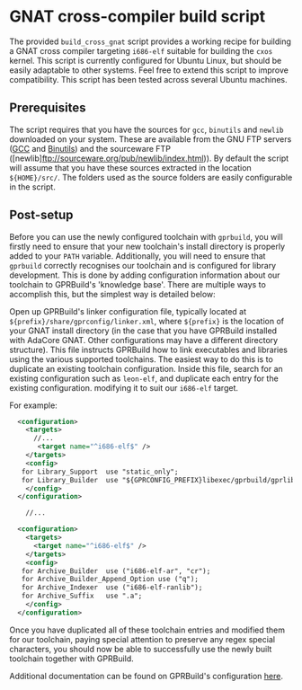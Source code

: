 # GNAT cross-compiler build script

The provided `build_cross_gnat` script provides a working recipe for building a GNAT cross compiler targeting `i686-elf` suitable for building the `cxos` kernel.
This script is currently configured for Ubuntu Linux, but should be easily adaptable to other systems. Feel free to extend this script to improve compatibility. This script has been tested across several Ubuntu machines.

## Prerequisites

The script requires that you have the sources for `gcc`, `binutils` and `newlib` downloaded on your system. These are available from the GNU FTP servers ([GCC](https://ftp.gnu.org/gnu/gcc/) and [Binutils](https://ftp.gnu.org/gnu/binutils/)) and the sourceware FTP ([newlib]ftp://sourceware.org/pub/newlib/index.html)).
By default the script will assume that you have these sources extracted in the location `${HOME}/src/`. The folders used as the source folders are easily configurable in the script.

## Post-setup

Before you can use the newly configured toolchain with `gprbuild`, you will firstly need to ensure that your new toolchain's install directory is properly added to your `PATH` variable.
Additionally, you will need to ensure that `gprbuild` correctly recognises our toolchain and is configured for library development. This is done by adding configuration information about our toolchain to GPRBuild's 'knowledge base'. There are multiple ways to accomplish this, but the simplest way is detailed below:

Open up GPRBuild's linker configuration file, typically located at `${prefix}/share/gprconfig/linker.xml`, where `${prefix}` is the location of your GNAT install directory (in the case that you have GPRBuild installed with AdaCore GNAT. Other configurations may have a different directory structure). This file instructs GPRBuild how to link executables and libraries using the various supported toolchains.
The easiest way to do this is to duplicate an existing toolchain configuration. Inside this file, search for an existing configuration such as `leon-elf`, and duplicate each entry for the existing configuration. modifying it to suit our `i686-elf` target.

For example:
```xml
  <configuration>
    <targets>
      //...
       <target name="^i686-elf$" />
    </targets>
    <config>
   for Library_Support  use "static_only";
   for Library_Builder  use "${GPRCONFIG_PREFIX}libexec/gprbuild/gprlib";
    </config>
  </configuration>

	//...

  <configuration>
    <targets>
      <target name="^i686-elf$" />
    </targets>
    <config>
   for Archive_Builder  use ("i686-elf-ar", "cr");
   for Archive_Builder_Append_Option use ("q");
   for Archive_Indexer  use ("i686-elf-ranlib");
   for Archive_Suffix   use ".a";
    </config>
  </configuration>
```

Once you have duplicated all of these toolchain entries and modified them for our toolchain, paying special attention to preserve any regex special characters, you should now be able to successfully use the newly built toolchain together with GPRBuild.

Additional documentation can be found on GPRBuild's configuration [here](http://docs.adacore.com/live/wave/gprbuild/html/gprbuild_ug/gprbuild_ug/companion_tools.html).
